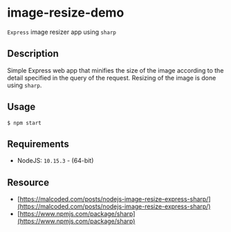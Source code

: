 # image-resize-demo

`Express` image resizer app using `sharp`

## Description

Simple Express web app that minifies the size of the image according to the detail specified in the query of the request. Resizing of the image is done using `sharp`.

## Usage

```
$ npm start
```

## Requirements

- NodeJS: `10.15.3` - (64-bit)

## Resource

- [https://malcoded.com/posts/nodejs-image-resize-express-sharp/](https://malcoded.com/posts/nodejs-image-resize-express-sharp/)
- [https://www.npmjs.com/package/sharp](https://www.npmjs.com/package/sharp)
